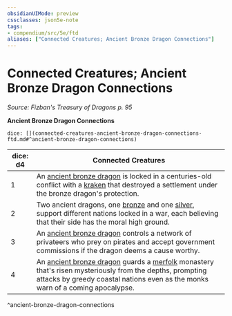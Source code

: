 ```yaml
---
obsidianUIMode: preview
cssclasses: json5e-note
tags:
- compendium/src/5e/ftd
aliases: ["Connected Creatures; Ancient Bronze Dragon Connections"]
---
```

# Connected Creatures; Ancient Bronze Dragon Connections
*Source: Fizban's Treasury of Dragons p. 95* 

**Ancient Bronze Dragon Connections**

`dice: [](connected-creatures-ancient-bronze-dragon-connections-ftd.md#^ancient-bronze-dragon-connections)`

| dice: d4 | Connected Creatures |
|----------|---------------------|
| 1 | An [ancient bronze dragon](/Systems/5e/bestiary/dragon/ancient-bronze-dragon.md) is locked in a centuries-old conflict with a [kraken](/Systems/5e/bestiary/monstrosity/kraken.md) that destroyed a settlement under the bronze dragon's protection. |
| 2 | Two ancient dragons, one [bronze](/Systems/5e/bestiary/dragon/ancient-bronze-dragon.md) and one [silver](/Systems/5e/bestiary/dragon/ancient-silver-dragon.md), support different nations locked in a war, each believing that their side has the moral high ground. |
| 3 | An [ancient bronze dragon](/Systems/5e/bestiary/dragon/ancient-bronze-dragon.md) controls a network of privateers who prey on pirates and accept government commissions if the dragon deems a cause worthy. |
| 4 | An [ancient bronze dragon](/Systems/5e/bestiary/dragon/ancient-bronze-dragon.md) guards a [merfolk](/Systems/5e/bestiary/humanoid/merfolk.md) monastery that's risen mysteriously from the depths, prompting attacks by greedy coastal nations even as the monks warn of a coming apocalypse. |
^ancient-bronze-dragon-connections